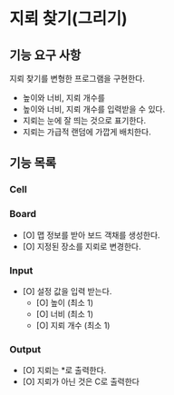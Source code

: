 # 지뢰 찾기(그리기)

## 기능 요구 사항

지뢰 찾기를 변형한 프로그램을 구현한다.

- 높이와 너비, 지뢰 개수를
- 높이와 너비, 지뢰 개수를 입력받을 수 있다.
- 지뢰는 눈에 잘 띄는 것으로 표기한다.
- 지뢰는 가급적 랜덤에 가깝게 배치한다.

## 기능 목록

### Cell

### Board

- [O] 맵 정보를 받아 보드 객채를 생성한다.
- [O] 지정된 장소를 지뢰로 변경한다.

### Input

- [O] 설정 값을 입력 받는다.
    - [O] 높이 (최소 1)
    - [O] 너비 (최소 1)
    - [O] 지뢰 개수 (최소 1)

### Output

- [O] 지뢰는 *로 출력한다.
- [O] 지뢰가 아닌 것은 C로 출력한다



